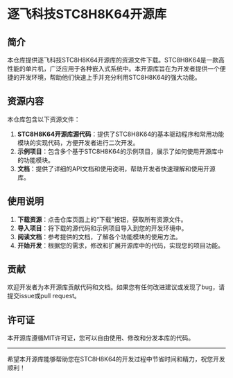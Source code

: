 # 逐飞科技STC8H8K64开源库

## 简介

本仓库提供逐飞科技STC8H8K64开源库的资源文件下载。STC8H8K64是一款高性能的单片机，广泛应用于各种嵌入式系统中。本开源库旨在为开发者提供一个便捷的开发环境，帮助他们快速上手并充分利用STC8H8K64的强大功能。

## 资源内容

本仓库包含以下资源文件：

1. **STC8H8K64开源库源代码**：提供了STC8H8K64的基本驱动程序和常用功能模块的实现代码，方便开发者进行二次开发。
2. **示例项目**：包含多个基于STC8H8K64的示例项目，展示了如何使用开源库中的功能模块。
3. **文档**：提供了详细的API文档和使用说明，帮助开发者快速理解和使用开源库。

## 使用说明

1. **下载资源**：点击仓库页面上的“下载”按钮，获取所有资源文件。
2. **导入项目**：将下载的源代码和示例项目导入到您的开发环境中。
3. **阅读文档**：参考提供的文档，了解各个功能模块的使用方法。
4. **开始开发**：根据您的需求，修改和扩展开源库中的代码，实现您的项目功能。

## 贡献

欢迎开发者为本开源库贡献代码和文档。如果您有任何改进建议或发现了bug，请提交issue或pull request。

## 许可证

本开源库遵循MIT许可证，您可以自由使用、修改和分发本库的代码。

---

希望本开源库能够帮助您在STC8H8K64的开发过程中节省时间和精力，祝您开发顺利！